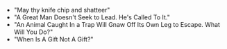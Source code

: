 - "May thy knife chip and shatteer"
- "A Great Man Doesn't Seek to Lead. He's Called To It."
- "An Animal Caught In a Trap Will Gnaw Off Its Own Leg to Escape. What Will You Do?"
- "When Is A Gift Not A Gift?"
